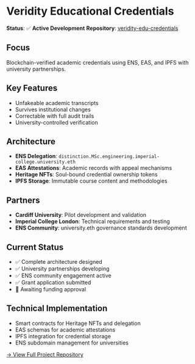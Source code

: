 # Veridity Educational Credentials

**Status**: ✅ **Active Development**
**Repository**: [veridity-edu-credentials](https://github.com/nattkins/veridity-edu-credentials)

## Focus
Blockchain-verified academic credentials using ENS, EAS, and IPFS with university partnerships.

## Key Features
- Unfakeable academic transcripts
- Survives institutional changes
- Correctable with full audit trails
- University-controlled verification

## Architecture
- **ENS Delegation**: `distinction.MSc.engineering.imperial-college.university.eth`
- **EAS Attestations**: Academic records with appeal mechanisms
- **Heritage NFTs**: Soul-bound credential ownership tokens
- **IPFS Storage**: Immutable course content and methodologies

## Partners
- **Cardiff University**: Pilot development and validation
- **Imperial College London**: Technical requirements and testing
- **ENS Community**: university.eth governance standards development

## Current Status
- ✅ Complete architecture designed
- ✅ University partnerships developing
- ✅ ENS community engagement active
- ✅ Grant application submitted
- 🔄 Awaiting funding approval

## Technical Implementation
- Smart contracts for Heritage NFTs and delegation
- EAS schemas for academic attestations
- IPFS integration for credential storage
- ENS subdomain management for universities

[→ View Full Project Repository](https://github.com/nattkins/veridity-edu-credentials)
